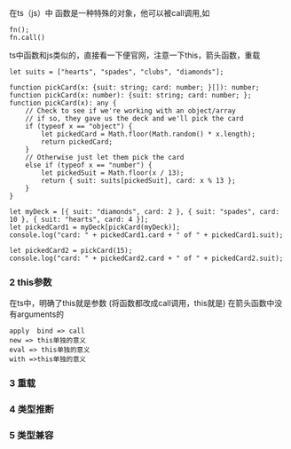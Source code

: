 在ts（js）中  函数是一种特殊的对象，他可以被call调用,如
```
fn();
fn.call()
```
ts中函数和js类似的，直接看一下便官网，注意一下this，箭头函数，重载

```
let suits = ["hearts", "spades", "clubs", "diamonds"];

function pickCard(x: {suit: string; card: number; }[]): number;
function pickCard(x: number): {suit: string; card: number; };
function pickCard(x): any {
    // Check to see if we're working with an object/array
    // if so, they gave us the deck and we'll pick the card
    if (typeof x == "object") {
        let pickedCard = Math.floor(Math.random() * x.length);
        return pickedCard;
    }
    // Otherwise just let them pick the card
    else if (typeof x == "number") {
        let pickedSuit = Math.floor(x / 13);
        return { suit: suits[pickedSuit], card: x % 13 };
    }
}

let myDeck = [{ suit: "diamonds", card: 2 }, { suit: "spades", card: 10 }, { suit: "hearts", card: 4 }];
let pickedCard1 = myDeck[pickCard(myDeck)];
console.log("card: " + pickedCard1.card + " of " + pickedCard1.suit);

let pickedCard2 = pickCard(15);
console.log("card: " + pickedCard2.card + " of " + pickedCard2.suit);
```
### 2 this参数
在ts中，明确了this就是参数   (将函数都改成call调用，this就是)
在箭头函数中没有arguments的
```
apply  bind => call
new => this单独的意义
eval => this单独的意义
with =>this单独的意义
```

### 3 重载

### 4 类型推断

### 5 类型兼容
